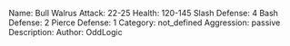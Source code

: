 Name: Bull Walrus
Attack: 22-25
Health: 120-145
Slash Defense: 4
Bash Defense: 2
Pierce Defense: 1
Category: not_defined
Aggression: passive
Description:
Author: OddLogic